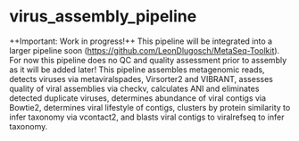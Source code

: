 # virus_assembly_pipeline
++Important: Work in progress!++
This pipeline will be integrated into a larger pipeline soon (https://github.com/LeonDlugosch/MetaSeq-Toolkit). For now this pipeline does no QC and quality assessment prior to assembly as it will be added later!
This pipeline assembles metagenomic reads, detects viruses via metaviralspades, Virsorter2 and VIBRANT, assesses quality of viral assemblies via checkv, calculates ANI and eliminates detected duplicate viruses, determines abundance of viral contigs via Bowtie2, determines viral lifestyle of contigs, clusters by protein similarity to infer taxonomy via vcontact2, and blasts viral contigs to viralrefseq to infer taxonomy.
